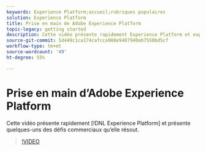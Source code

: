 ```yaml
---
keywords: Experience Platform;accueil;rubriques populaires
solution: Experience Platform
title: Prise en main de Adobe Experience Platform
topic-legacy: getting started
description: Cette vidéo présente rapidement Experience Platform et expose les défis commerciaux qu’il résout.
source-git-commit: 5d449c1ca174cafcca988e9487940eb7550bd5cf
workflow-type: tm+mt
source-wordcount: '49'
ht-degree: 55%

---
```



# Prise en main d’Adobe Experience Platform

Cette vidéo présente rapidement [!DNL Experience Platform] et présente quelques-uns des défis commerciaux qu’elle résout.

>[!VIDEO](https://video.tv.adobe.com/v/32797?quality=12&learn=on)